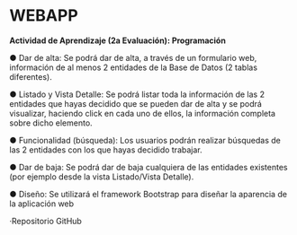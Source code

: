 # WEBAPP
**Actividad de Aprendizaje (2a Evaluación): Programación**

● Dar de alta: Se podrá dar de alta, a través de un formulario web, información de al menos 2 entidades de la Base de Datos (2 tablas diferentes).

● Listado y Vista Detalle: Se podrá listar toda la información de las 2 entidades que hayas decidido que se pueden dar de alta y se podrá visualizar, haciendo click en cada uno de ellos, la información completa sobre dicho elemento.

● Funcionalidad (búsqueda): Los usuarios podrán realizar búsquedas de las 2 entidades con los que hayas decidido trabajar.

● Dar de baja: Se podrá dar de baja cualquiera de las entidades existentes (por ejemplo desde la vista Listado/Vista Detalle).

● Diseño: Se utilizará el framework Bootstrap para diseñar la aparencia de la aplicación web


·Repositorio GitHub


